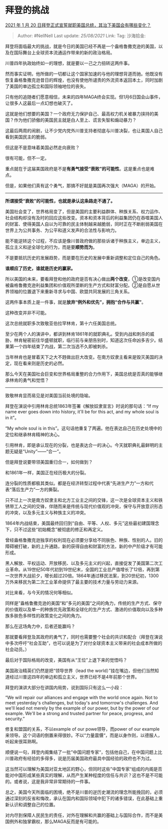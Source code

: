 # 拜登的挑战

[2021 年 1 月 20 日拜登正式宣誓就职美国总统，其治下美国会有哪些变化？](https://www.zhihu.com/question/440372225/answer/1689121348)

> Author: #NellNell
> Last update: *25/08/2021*
> Link:
> Tag:
> 沙海拾金:

拜登将面临最大的挑战，就是今日的美国已经不再是一个盎格鲁撒克逊的美国，以及在国际舞台上全球资本流通运作带来的新的政治格局。

川普四年执政始终如一的理想，就是要以一己之力扭转这两件事。

然而事实证明，他所做的一切都让这个国家加速的与他的理想背道而驰。他既没有恢复盎格鲁撒克逊昔日的辉煌，也没有使他所谴责的外流资本返回本土，同时加剧了美国的单边孤立和国际领袖地位的丧失。

只有他的追随者们愿意相信，未来的四年MAGA终会实现。但1月6日国会山事件，让很多人这最后一点幻想也破灭了。

这就是他们想要的美国？一个政府无力保护自己、最高权力机关被暴力挟持的美国？作为他们骄傲的美国民主就是白人至上、谎言失智和煽动暴力？

这最后两周的闹剧，让不少党内党外川普支持者彻底与川普决裂，也让美国人自己看到美国民主的脆弱。

但这是不是意味着美国必然走向衰败？

很有可能，但不一定。

重点就在于这届美国政府是不是**有勇气接受“衰败”的可能性**。这是重点也是难点。

但是，如果他们真有这个勇气，那搞不好就是美国再次强大（MAGA）的开始。

---

**所谓接受“衰败”的可能性，也就是承认这条路走不通了。**

美国社会变了，世界格局变了，但是美国的主要利益群体、种族关系、权力运作、社会结构却没有及时的回应这些改变。资本和资本背后的利益集团仍在吞噬美国人的财富、使得美国人自以为可靠的民主体制越来越脆弱，同时正在不断削弱美国在世界上为公共事务、为公平和道义发声的合法性与影响力。

能不能逆转这个过程，不应该是像川普政府做的那些诉诸于种族主义，单边主义，孤立主义和逆全球化的行为，而是要**顺势而为**。

不是要抵抗历史的发展趋势，而是要在历史的发展中重新调整和定位自己的角色。

**谁顺应了历史，谁就是历史的赢家。**

所以美国的未来，要看拜登和他的政府是否有决心做出**两个改变**，①是改变国内被盎格鲁撒克逊利益集团和价值观所垄断的生产方式和财富分配。②是自愿从世界领袖的位置退下来重新寻求与中国、欧盟共同发展的三角关系。

这两件事本质上是一件事，就是**放弃“例外和优先”，拥抱“合作与共赢”**。

这种改变并非不可能。

这次总统就职多次致敬亚伯拉罕林肯，第十六任美国总统。

至少在两个人的演讲中，都讲到林肯1861年的就职典礼。受到内战和刺杀的威胁，林肯秘密前往华盛顿就职，临行前与亲朋告别时，知道这次任命凶多吉少。结果第一个四年结束了内战，第二次当选不久即被刺杀。

当年林肯也是冒着天下之大不韪做出巨大改变。在南方奴隶主看来是毁灭美国的决定，现在看来则是历史的必然。

那么今天在美国社会巨变和世界格局重整的合力作用下，美国总统是否真的能够继承林肯的勇气和觉悟？

---

致敬林肯显而易见是对美国当前处境的隐喻。

拜登在演说中引用林肯总统1863年签署《解放奴隶宣言》时说的那句话：“If my name ever goes down into history, it'll be for this act, and my whole soul is in it”。

“My whole soul is in this”。这句话他重复了两遍。他在表达自己在历史处境中的定位和继承林肯精神的决心。

引用林肯，即是承认现在的分裂，也是表达合一的决心。今天就职典礼最鲜明的主题无疑是“Unity”——“合一”。

但是拜登说要带领美国重归合一，如何做到？

和1861年一样，美国正在经历极大的分裂。

连分裂的性质都极其类似。都是在经济转型过程中代表“先进生产力”一方和代表“落后生产力”一方的撕裂。

只不过上一次是南方奴隶主和北方工业主之间的交锋，这一次是全球资本主义和铁锈带工人之间的交锋，伴随而来是传统与现代价值观的冲突，保守与开放意识形态的冲突，以及多元主义与种族主义的冲突。

1864年内战结束，美国最终回归到“自由、平等、人权、多元”这些最初建国理念下，只不过这些“初始概念”被彻底的修正和再定义。

曾经盎格鲁撒克逊独享的权利现在必须要分享给不同肤色、种族、性别的人。旧的障碍被打破，新的上升通路，新的获得自由和财富的方法，新的中产阶级才有可能形成。

黑人解放、平权运动、开放移民、以及多元主义的兴起，直接促发了美国第二次工业革命。从19世纪50年代初到19世纪末，全国的工业总产值增长了12倍，再到第一次世界大战前夕，增长超过20倍。1864年通过移民法案，到20世纪初，1300万外来移民为第二次工业革命提供了最主要的技术力量与劳动力来源。

对比来看，与今天的情况何等相似。

同样是”盎格鲁撒克逊的美国“和”多元的美国“之间的角力，传统的生产方式、保守的价值观以及单一的种族优先政策和全球化的生产方式、激进的价值取向以及多种族多肤色多样性的政策变化之间的角力。

那么在这场角力中，后者还能赢吗？

那就要看拜登及其政府的勇气了，同时也需要整个社会的共识和配合（拜登在演说中多次呼吁“社会互助”，也可以说是为了对付全球资本主义带来的社会成本所做的社会动员。）

最后对于国际格局的改变，美国有从“王位”上退下来的觉悟吗？

美国政治精英们仍然是把“领导世界（lead the world）”挂在嘴边，但他们当然知道经过川普这四年的单边和孤立主义，世界已经不是4年前那个世界。

拜登的演讲大部分在讲国内局势，说到国际只有这么一小段：

“We will repair our alliances and engage with the world once again. Not to meet yesterday's challenges, but today's and tomorrow's challenges. And we'll lead not merely by the example of our power, but by the power of our example. We'll be a strong and trusted partner for peace, progress, and security.”

修复和盟国的关系，不以example of our powe领导，而power of our example来领导。这个词语的倒置来得很妙。不以“力量震慑“，而是以身作则，以德服人，听起来很耳熟啊。

顺便说一句，拜登内阁集结了一批”中国问题专家“，包括他自己，在中国问题上比川普政府有经验的多得多，说是历届美国政府最具中国经验的政府也不为过。

这当然可以理解为美国对亚太地区的野心，但同时这些”中国专家“组成的内阁是否能对中国形成某些真实的理解，从而产生某种程度的信任与共识？这也不是不可能的。或者说，这是我非常非常期待的一件事。

总之，美国今天所面临的困境，绝不是川普的逆历史潮流的理念所能挽回的，必须通过深刻的反省和悔改，承认在国内和国际领域中犯下的诸多错误，在此基础上重新认识和调整自己的位置。

对内尽到保障人民民生的责任，对外在理解和共赢的基础上与国际合作，而不是美国例外和独掌霸权，那么MAGA反而是有可能的。
